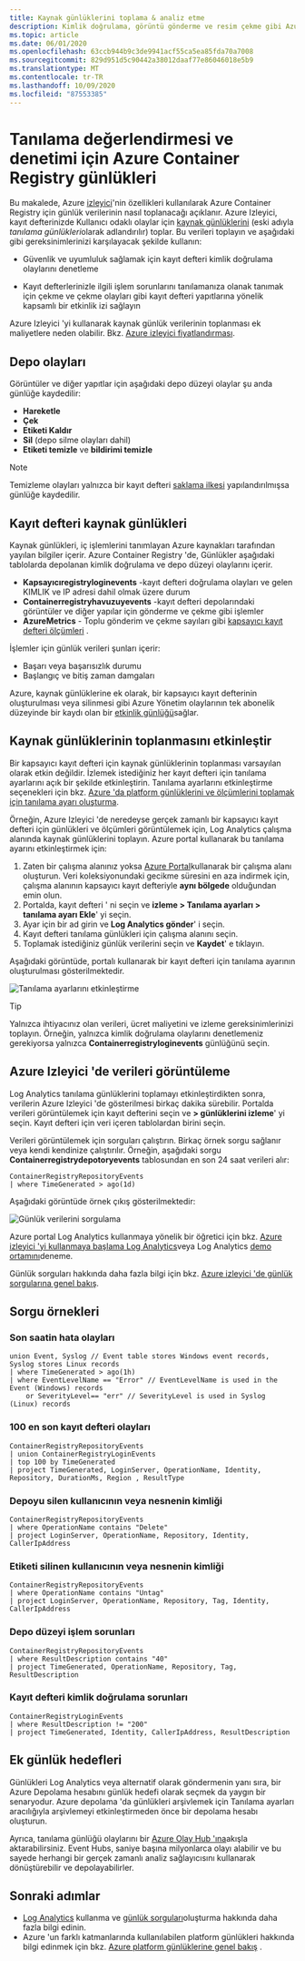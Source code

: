 ```yaml
---
title: Kaynak günlüklerini toplama & analiz etme
description: Kimlik doğrulama, görüntü gönderme ve resim çekme gibi Azure Container Registry kaynak günlüğü olaylarını kaydedin ve çözümleyin.
ms.topic: article
ms.date: 06/01/2020
ms.openlocfilehash: 63ccb944b9c3de9941acf55ca5ea85fda70a7008
ms.sourcegitcommit: 829d951d5c90442a38012daaf77e86046018e5b9
ms.translationtype: MT
ms.contentlocale: tr-TR
ms.lasthandoff: 10/09/2020
ms.locfileid: "87553385"
---
```

# <a name="azure-container-registry-logs-for-diagnostic-evaluation-and-auditing"></a>Tanılama değerlendirmesi ve denetimi için Azure Container Registry günlükleri

Bu makalede, Azure [izleyici](../azure-monitor/overview.md)'nin özellikleri kullanılarak Azure Container Registry için günlük verilerinin nasıl toplanacağı açıklanır. Azure Izleyici, kayıt defterinizde Kullanıcı odaklı olaylar için [kaynak günlüklerini](../azure-monitor/platform/platform-logs-overview.md) (eski adıyla *tanılama günlükleri*olarak adlandırılır) toplar. Bu verileri toplayın ve aşağıdaki gibi gereksinimlerinizi karşılayacak şekilde kullanın:

* Güvenlik ve uyumluluk sağlamak için kayıt defteri kimlik doğrulama olaylarını denetleme 

* Kayıt defterlerinizle ilgili işlem sorunlarını tanılamanıza olanak tanımak için çekme ve çekme olayları gibi kayıt defteri yapıtlarına yönelik kapsamlı bir etkinlik izi sağlayın 

Azure Izleyici 'yi kullanarak kaynak günlük verilerinin toplanması ek maliyetlere neden olabilir. Bkz. [Azure izleyici fiyatlandırması](https://azure.microsoft.com/pricing/details/monitor/). 

## <a name="repository-events"></a>Depo olayları

Görüntüler ve diğer yapıtlar için aşağıdaki depo düzeyi olaylar şu anda günlüğe kaydedilir:

* **Hareketle**
* **Çek**
* **Etiketi Kaldır**
* **Sil** (depo silme olayları dahil)
* **Etiketi temizle** ve **bildirimi temizle**

> [!NOTE]
> Temizleme olayları yalnızca bir kayıt defteri [saklama ilkesi](container-registry-retention-policy.md) yapılandırılmışsa günlüğe kaydedilir.

## <a name="registry-resource-logs"></a>Kayıt defteri kaynak günlükleri

Kaynak günlükleri, iç işlemlerini tanımlayan Azure kaynakları tarafından yayılan bilgiler içerir. Azure Container Registry 'de, Günlükler aşağıdaki tablolarda depolanan kimlik doğrulama ve depo düzeyi olaylarını içerir. 

* **Kapsayıcıregistryloginevents**  -kayıt defteri doğrulama olayları ve gelen KIMLIK ve IP adresi dahil olmak üzere durum
* **Containerregistryhavuzuyevents** -kayıt defteri depolarındaki görüntüler ve diğer yapılar için gönderme ve çekme gibi işlemler
* **AzureMetrics**  -  Toplu gönderim ve çekme sayıları gibi [kapsayıcı kayıt defteri ölçümleri](../azure-monitor/platform/metrics-supported.md#microsoftcontainerregistryregistries) .

İşlemler için günlük verileri şunları içerir:
  * Başarı veya başarısızlık durumu
  * Başlangıç ve bitiş zaman damgaları

Azure, kaynak günlüklerine ek olarak, bir kapsayıcı kayıt defterinin oluşturulması veya silinmesi gibi Azure Yönetim olaylarının tek abonelik düzeyinde bir kaydı olan bir [etkinlik günlüğü](../azure-monitor/platform/platform-logs-overview.md)sağlar.

## <a name="enable-collection-of-resource-logs"></a>Kaynak günlüklerinin toplanmasını etkinleştir

Bir kapsayıcı kayıt defteri için kaynak günlüklerinin toplanması varsayılan olarak etkin değildir. İzlemek istediğiniz her kayıt defteri için tanılama ayarlarını açık bir şekilde etkinleştirin. Tanılama ayarlarını etkinleştirme seçenekleri için bkz. [Azure 'da platform günlüklerini ve ölçümlerini toplamak için tanılama ayarı oluşturma](../azure-monitor/platform/diagnostic-settings.md).

Örneğin, Azure Izleyici 'de neredeyse gerçek zamanlı bir kapsayıcı kayıt defteri için günlükleri ve ölçümleri görüntülemek için, Log Analytics çalışma alanında kaynak günlüklerini toplayın. Azure portal kullanarak bu tanılama ayarını etkinleştirmek için:

1. Zaten bir çalışma alanınız yoksa [Azure Portal](../azure-monitor/learn/quick-create-workspace.md)kullanarak bir çalışma alanı oluşturun. Veri koleksiyonundaki gecikme süresini en aza indirmek için, çalışma alanının kapsayıcı kayıt defteriyle **aynı bölgede** olduğundan emin olun.
1. Portalda, kayıt defteri ' ni seçin ve **izleme > Tanılama ayarları > tanılama ayarı Ekle**' yi seçin.
1. Ayar için bir ad girin ve **Log Analytics gönder**' i seçin.
1. Kayıt defteri tanılama günlükleri için çalışma alanını seçin.
1. Toplamak istediğiniz günlük verilerini seçin ve **Kaydet**' e tıklayın.

Aşağıdaki görüntüde, portalı kullanarak bir kayıt defteri için tanılama ayarının oluşturulması gösterilmektedir.

![Tanılama ayarlarını etkinleştirme](media/container-registry-diagnostics-audit-logs/diagnostic-settings.png)

> [!TIP]
> Yalnızca ihtiyacınız olan verileri, ücret maliyetini ve izleme gereksinimlerinizi toplayın. Örneğin, yalnızca kimlik doğrulama olaylarını denetlemeniz gerekiyorsa yalnızca **Containerregistryloginevents** günlüğünü seçin. 

## <a name="view-data-in-azure-monitor"></a>Azure Izleyici 'de verileri görüntüleme

Log Analytics tanılama günlüklerini toplamayı etkinleştirdikten sonra, verilerin Azure Izleyici 'de gösterilmesi birkaç dakika sürebilir. Portalda verileri görüntülemek için kayıt defterini seçin ve **> günlüklerini izleme**' yi seçin. Kayıt defteri için veri içeren tablolardan birini seçin. 

Verileri görüntülemek için sorguları çalıştırın. Birkaç örnek sorgu sağlanır veya kendi kendinize çalıştırılır. Örneğin, aşağıdaki sorgu **Containerregistrydepotoryevents** tablosundan en son 24 saat verileri alır:

```Kusto
ContainerRegistryRepositoryEvents
| where TimeGenerated > ago(1d) 
```

Aşağıdaki görüntüde örnek çıkış gösterilmektedir:

![Günlük verilerini sorgulama](media/container-registry-diagnostics-audit-logs/azure-monitor-query.png)

Azure portal Log Analytics kullanmaya yönelik bir öğretici için bkz. [Azure izleyici 'yi kullanmaya başlama Log Analytics](../azure-monitor/log-query/get-started-portal.md)veya Log Analytics [demo ortamını](https://portal.loganalytics.io/demo)deneme. 

Günlük sorguları hakkında daha fazla bilgi için bkz. [Azure izleyici 'de günlük sorgularına genel bakış](../azure-monitor/log-query/log-query-overview.md).

## <a name="query-examples"></a>Sorgu örnekleri

### <a name="error-events-from-the-last-hour"></a>Son saatin hata olayları

```Kusto
union Event, Syslog // Event table stores Windows event records, Syslog stores Linux records
| where TimeGenerated > ago(1h)
| where EventLevelName == "Error" // EventLevelName is used in the Event (Windows) records
    or SeverityLevel== "err" // SeverityLevel is used in Syslog (Linux) records
```

### <a name="100-most-recent-registry-events"></a>100 en son kayıt defteri olayları

```Kusto
ContainerRegistryRepositoryEvents
| union ContainerRegistryLoginEvents
| top 100 by TimeGenerated
| project TimeGenerated, LoginServer, OperationName, Identity, Repository, DurationMs, Region , ResultType
```

### <a name="identity-of-user-or-object-that-deleted-repository"></a>Depoyu silen kullanıcının veya nesnenin kimliği

```Kusto
ContainerRegistryRepositoryEvents
| where OperationName contains "Delete"
| project LoginServer, OperationName, Repository, Identity, CallerIpAddress
```

### <a name="identity-of-user-or-object-that-deleted-tag"></a>Etiketi silinen kullanıcının veya nesnenin kimliği

```Kusto
ContainerRegistryRepositoryEvents
| where OperationName contains "Untag"
| project LoginServer, OperationName, Repository, Tag, Identity, CallerIpAddress
```

### <a name="repository-level-operation-failures"></a>Depo düzeyi işlem sorunları

```kusto
ContainerRegistryRepositoryEvents 
| where ResultDescription contains "40"
| project TimeGenerated, OperationName, Repository, Tag, ResultDescription
```

### <a name="registry-authentication-failures"></a>Kayıt defteri kimlik doğrulama sorunları

```kusto
ContainerRegistryLoginEvents 
| where ResultDescription != "200"
| project TimeGenerated, Identity, CallerIpAddress, ResultDescription
```


## <a name="additional-log-destinations"></a>Ek günlük hedefleri

Günlükleri Log Analytics veya alternatif olarak göndermenin yanı sıra, bir Azure Depolama hesabını günlük hedefi olarak seçmek da yaygın bir senaryodur. Azure depolama 'da günlükleri arşivlemek için Tanılama ayarları aracılığıyla arşivlemeyi etkinleştirmeden önce bir depolama hesabı oluşturun.

Ayrıca, tanılama günlüğü olaylarını bir [Azure Olay Hub 'ına](../event-hubs/event-hubs-about.md)akışla aktarabilirsiniz. Event Hubs, saniye başına milyonlarca olayı alabilir ve bu sayede herhangi bir gerçek zamanlı analiz sağlayıcısını kullanarak dönüştürebilir ve depolayabilirler. 

## <a name="next-steps"></a>Sonraki adımlar

* [Log Analytics](../azure-monitor/log-query/get-started-portal.md) kullanma ve [günlük sorguları](../azure-monitor/log-query/get-started-queries.md)oluşturma hakkında daha fazla bilgi edinin.
* Azure 'un farklı katmanlarında kullanılabilen platform günlükleri hakkında bilgi edinmek için bkz. [Azure platform günlüklerine genel bakış](../azure-monitor/platform/platform-logs-overview.md) .
